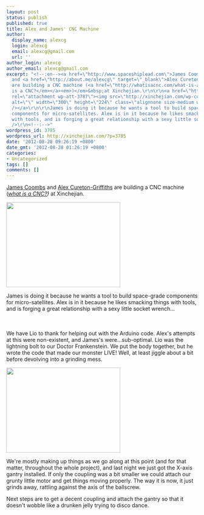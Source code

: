 ```yaml
---
layout: post
status: publish
published: true
title: Alex and James' CNC Machine
author:
  display_name: alexcg
  login: alexcg
  email: alexcg@gmail.com
  url: ''
author_login: alexcg
author_email: alexcg@gmail.com
excerpt: "<!--:en--><a href=\"http://www.spaceshiplead.com\">James Coombs</a>
  and <a href=\"http://about.me/alexcg\" target=\"_blank\">Alex Cureton-Griffiths</a>
  are building a CNC machine (<a href=\"http://whatisacnc.com/what-is-a-cnc-milling-machine/\"><em>what
  is a CNC?</em></a><em>)</em>&nbsp;at Xinchejian.\r\n\r\n<a href=\"http://xinchejian.com/2012/08/28/alex-and-james-cnc-machine/img_0905/\"
  rel=\"attachment wp-att-3787\"><img src=\"http://xinchejian.com/wp-content/uploads/2012/08/IMG_0905-300x224.jpg\"
  alt=\"\" width=\"300\" height=\"224\" class=\"alignnone size-medium wp-image-3787\"
  /></a>\r\n\r\nJames is doing it because he wants a tool to build space-grade
  components for micro-satellites. Alex is in it because he likes smacking things
  with tools, and is forging a great relationship with a sexy little socket wrench...\r\n\r\n<!--:--><!--:zh--><br
  />\r\n<!--:-->"
wordpress_id: 3785
wordpress_url: http://xinchejian.com/?p=3785
date: '2012-08-28 09:26:19 +0800'
date_gmt: '2012-08-28 01:26:19 +0800'
categories:
- Uncategorized
tags: []
comments: []
---
```

<p><!--:en--><a href="http://www.spaceshiplead.com">James Coombs</a> and <a href="http://about.me/alexcg" target="_blank">Alex Cureton-Griffiths</a> are building a CNC machine (<a href="http://whatisacnc.com/what-is-a-cnc-milling-machine/"><em>what is a CNC?</em></a><em>)</em>&nbsp;at Xinchejian.</p>
<p><a href="http://xinchejian.com/2012/08/28/alex-and-james-cnc-machine/img_0905/" rel="attachment wp-att-3787"><img src="http://xinchejian.com/wp-content/uploads/2012/08/IMG_0905-300x224.jpg" alt="" width="300" height="224" class="alignnone size-medium wp-image-3787" /></a></p>
<p>James is doing it because he wants a tool to build space-grade components for micro-satellites. Alex is in it because he likes smacking things with tools, and is forging a great relationship with a sexy little socket wrench...</p>
<p><!--:--><!--:zh--><br /><br />
<!--:--><a id="more"></a><a id="more-3785"></a><!--:en-->We have Lio to thank for helping out with the Arduino code. Alex's attempts at this were non-existent, and James's were...sub-optimal. Lio was the lightning bolt to our Doctor Frankenstein. We put the body together, but he wrote the code that made our monster LIVE! Well, at least jiggle about a bit before devolving into a grinding mess.</p>
<p><a href="http://xinchejian.com/2012/08/28/alex-and-james-cnc-machine/img_0906/" rel="attachment wp-att-3788"><img src="http://xinchejian.com/wp-content/uploads/2012/08/IMG_0906-300x224.jpg" alt="" width="300" height="224" class="alignnone size-medium wp-image-3788" /></a></p>
<p>We're mostly making up things as we go along at this point (and for that matter, throughout the whole project), and last night we just got the X-axis gantry installed. If only the coupling was a bit smaller we could attach our grunty little motor and get things moving properly. The way it is now, it just grinds away, rattling against the axis of the ballscrew.</p>
<p>Next steps are to get a decent coupling and attach the gantry so that it doesn't wobble like a drunken jelly trying to disco dance.<!--:--></p>
